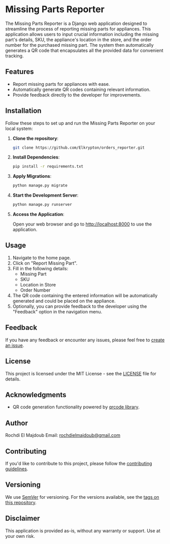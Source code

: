 # Missing Parts Reporter

The Missing Parts Reporter is a Django web application designed to streamline the process of reporting missing parts for appliances. This application allows users to input crucial information including the missing part's details, SKU, the appliance's location in the store, and the order number for the purchased missing part. The system then automatically generates a QR code that encapsulates all the provided data for convenient tracking.

## Features

- Report missing parts for appliances with ease.
- Automatically generate QR codes containing relevant information.
- Provide feedback directly to the developer for improvements.

## Installation

Follow these steps to set up and run the Missing Parts Reporter on your local system:

1. **Clone the repository**:

    ```bash
    git clone https://github.com/Elkrypton/orders_reporter.git
    ```

2. **Install Dependencies**:

    ```bash
    pip install -r requirements.txt
    ```

3. **Apply Migrations**:

    ```bash
    python manage.py migrate
    ```

4. **Start the Development Server**:

    ```bash
    python manage.py runserver
    ```

5. **Access the Application**:

    Open your web browser and go to [http://localhost:8000](http://localhost:8000) to use the application.

## Usage

1. Navigate to the home page.
2. Click on "Report Missing Part".
3. Fill in the following details:
   - Missing Part
   - SKU
   - Location in Store
   - Order Number
4. The QR code containing the entered information will be automatically generated and could be placed on the appliance.
5. Optionally, you can provide feedback to the developer using the "Feedback" option in the navigation menu.

## Feedback

If you have any feedback or encounter any issues, please feel free to [create an issue](https://github.com/Elkrypton/orders_reporter/issues).

## License

This project is licensed under the MIT License - see the [LICENSE](LICENSE) file for details.

## Acknowledgments

- QR code generation functionality powered by [qrcode library](https://github.com/lincolnloop/python-qrcode).

## Author

Rochdi El Majdoub
Email: rochdielmajdoub@gmail.com

## Contributing

If you'd like to contribute to this project, please follow the [contributing guidelines](CONTRIBUTING.md).

## Versioning

We use [SemVer](http://semver.org/) for versioning. For the versions available, see the [tags on this repository](https://github.com/yourusername/missing-parts-reporter/tags).

## Disclaimer

This application is provided as-is, without any warranty or support. Use at your own risk.


